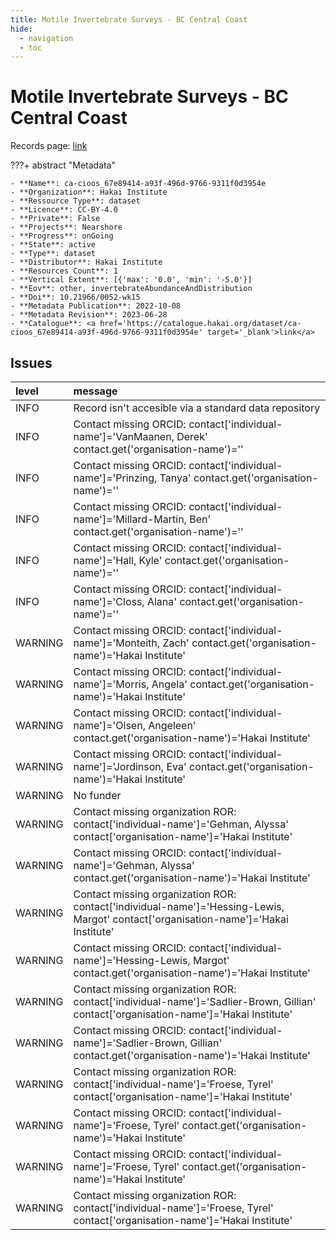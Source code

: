 ```yaml
---
title: Motile Invertebrate Surveys - BC Central Coast
hide:
  - navigation
  - toc
---
```


# Motile Invertebrate Surveys - BC Central Coast

Records page: <a href='https://catalogue.hakai.org/dataset/ca-cioos_67e89414-a93f-496d-9766-9311f0d3954e' target='_blank'>link</a>

???+ abstract "Metadata"

    - **Name**: ca-cioos_67e89414-a93f-496d-9766-9311f0d3954e 
    - **Organization**: Hakai Institute 
    - **Ressource Type**: dataset 
    - **Licence**: CC-BY-4.0 
    - **Private**: False 
    - **Projects**: Nearshore 
    - **Progress**: onGoing 
    - **State**: active 
    - **Type**: dataset 
    - **Distributor**: Hakai Institute 
    - **Resources Count**: 1 
    - **Vertical Extent**: [{'max': '0.0', 'min': '-5.0'}] 
    - **Eov**: other, invertebrateAbundanceAndDistribution 
    - **Doi**: 10.21966/0052-wk15 
    - **Metadata Publication**: 2022-10-08 
    - **Metadata Revision**: 2023-06-28 
    - **Catalogue**: <a href='https://catalogue.hakai.org/dataset/ca-cioos_67e89414-a93f-496d-9766-9311f0d3954e' target='_blank'>link</a> 

<div id='map'></div>




## Issues
| level   | message                                                                                                                               |
|:--------|:--------------------------------------------------------------------------------------------------------------------------------------|
| INFO    | Record isn't accesible via a standard data repository                                                                                 |
| INFO    | Contact missing ORCID: contact['individual-name']='VanMaanen, Derek' contact.get('organisation-name')=''                              |
| INFO    | Contact missing ORCID: contact['individual-name']='Prinzing, Tanya' contact.get('organisation-name')=''                               |
| INFO    | Contact missing ORCID: contact['individual-name']='Millard-Martin, Ben' contact.get('organisation-name')=''                           |
| INFO    | Contact missing ORCID: contact['individual-name']='Hall, Kyle' contact.get('organisation-name')=''                                    |
| INFO    | Contact missing ORCID: contact['individual-name']='Closs, Alana' contact.get('organisation-name')=''                                  |
| WARNING | Contact missing ORCID: contact['individual-name']='Monteith, Zach' contact.get('organisation-name')='Hakai Institute'                 |
| WARNING | Contact missing ORCID: contact['individual-name']='Morris, Angela' contact.get('organisation-name')='Hakai Institute'                 |
| WARNING | Contact missing ORCID: contact['individual-name']='Olsen, Angeleen' contact.get('organisation-name')='Hakai Institute'                |
| WARNING | Contact missing ORCID: contact['individual-name']='Jordinson, Eva' contact.get('organisation-name')='Hakai Institute'                 |
| WARNING | No funder                                                                                                                             |
| WARNING | Contact missing organization ROR:  contact['individual-name']='Gehman, Alyssa' contact['organisation-name']='Hakai Institute'         |
| WARNING | Contact missing ORCID: contact['individual-name']='Gehman, Alyssa' contact.get('organisation-name')='Hakai Institute'                 |
| WARNING | Contact missing organization ROR:  contact['individual-name']='Hessing-Lewis, Margot' contact['organisation-name']='Hakai Institute'  |
| WARNING | Contact missing ORCID: contact['individual-name']='Hessing-Lewis, Margot' contact.get('organisation-name')='Hakai Institute'          |
| WARNING | Contact missing organization ROR:  contact['individual-name']='Sadlier-Brown, Gillian' contact['organisation-name']='Hakai Institute' |
| WARNING | Contact missing ORCID: contact['individual-name']='Sadlier-Brown, Gillian' contact.get('organisation-name')='Hakai Institute'         |
| WARNING | Contact missing organization ROR:  contact['individual-name']='Froese, Tyrel' contact['organisation-name']='Hakai Institute'          |
| WARNING | Contact missing ORCID: contact['individual-name']='Froese, Tyrel' contact.get('organisation-name')='Hakai Institute'                  |
| WARNING | Contact missing ORCID: contact['individual-name']='Froese, Tyrel' contact.get('organisation-name')='Hakai Institute'                  |
| WARNING | Contact missing organization ROR:  contact['individual-name']='Froese, Tyrel' contact['organisation-name']='Hakai Institute'          |


<script>
   document.addEventListener("DOMContentLoaded", function() {
    var map = L.map('map').setView([51.505, -125.09], 5);
    L.tileLayer('https://tile.openstreetmap.org/{z}/{x}/{y}.png', {
        maxZoom: 19,
        attribution: '&copy; <a href="http://www.openstreetmap.org/copyright">OpenStreetMap</a>'
    }).addTo(map);
    var geojsonFeature = {
        "type": "Feature",
        "properties": {
            "name" : "Motile Invertebrate Surveys - BC Central Coast"
        },
        "geometry": {'type': 'Polygon', 'coordinates': [[[-128.2, 51.63], [-128.1, 51.63], [-128.1, 51.67], [-128.2, 51.67], [-128.2, 51.63]]]}
    }
    L.geoJSON(geojsonFeature).addTo(map);
   })
</script>